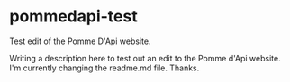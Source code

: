 # pommedapi-test
Test edit of the Pomme D'Api website.

Writing a description here to test out an edit to the Pomme d'Api website.  I'm currently changing the readme.md file.
Thanks.
